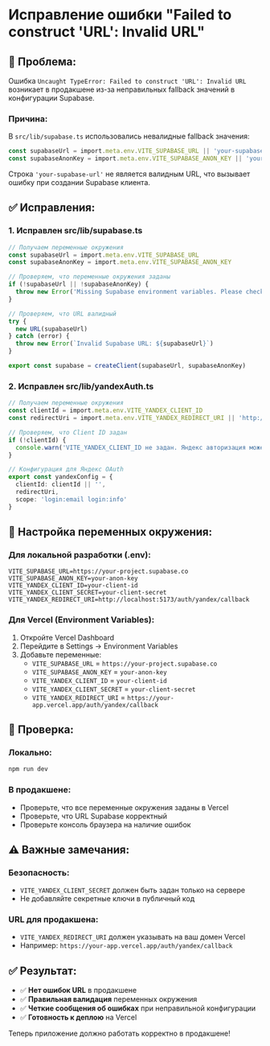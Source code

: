 # Исправление ошибки "Failed to construct 'URL': Invalid URL"

## 🐛 Проблема:

Ошибка `Uncaught TypeError: Failed to construct 'URL': Invalid URL` возникает в продакшене из-за неправильных fallback значений в конфигурации Supabase.

### **Причина:**
В `src/lib/supabase.ts` использовались невалидные fallback значения:
```typescript
const supabaseUrl = import.meta.env.VITE_SUPABASE_URL || 'your-supabase-url'
const supabaseAnonKey = import.meta.env.VITE_SUPABASE_ANON_KEY || 'your-supabase-anon-key'
```

Строка `'your-supabase-url'` не является валидным URL, что вызывает ошибку при создании Supabase клиента.

## ✅ Исправления:

### 1. **Исправлен src/lib/supabase.ts**
```typescript
// Получаем переменные окружения
const supabaseUrl = import.meta.env.VITE_SUPABASE_URL
const supabaseAnonKey = import.meta.env.VITE_SUPABASE_ANON_KEY

// Проверяем, что переменные окружения заданы
if (!supabaseUrl || !supabaseAnonKey) {
  throw new Error('Missing Supabase environment variables. Please check VITE_SUPABASE_URL and VITE_SUPABASE_ANON_KEY.')
}

// Проверяем, что URL валидный
try {
  new URL(supabaseUrl)
} catch (error) {
  throw new Error(`Invalid Supabase URL: ${supabaseUrl}`)
}

export const supabase = createClient(supabaseUrl, supabaseAnonKey)
```

### 2. **Исправлен src/lib/yandexAuth.ts**
```typescript
// Получаем переменные окружения
const clientId = import.meta.env.VITE_YANDEX_CLIENT_ID
const redirectUri = import.meta.env.VITE_YANDEX_REDIRECT_URI || 'http://localhost:5173/auth/yandex/callback'

// Проверяем, что Client ID задан
if (!clientId) {
  console.warn('VITE_YANDEX_CLIENT_ID не задан. Яндекс авторизация может не работать.')
}

// Конфигурация для Яндекс OAuth
export const yandexConfig = {
  clientId: clientId || '',
  redirectUri,
  scope: 'login:email login:info'
}
```

## 🔧 Настройка переменных окружения:

### **Для локальной разработки (.env):**
```env
VITE_SUPABASE_URL=https://your-project.supabase.co
VITE_SUPABASE_ANON_KEY=your-anon-key
VITE_YANDEX_CLIENT_ID=your-client-id
VITE_YANDEX_CLIENT_SECRET=your-client-secret
VITE_YANDEX_REDIRECT_URI=http://localhost:5173/auth/yandex/callback
```

### **Для Vercel (Environment Variables):**
1. Откройте Vercel Dashboard
2. Перейдите в Settings → Environment Variables
3. Добавьте переменные:
   - `VITE_SUPABASE_URL` = `https://your-project.supabase.co`
   - `VITE_SUPABASE_ANON_KEY` = `your-anon-key`
   - `VITE_YANDEX_CLIENT_ID` = `your-client-id`
   - `VITE_YANDEX_CLIENT_SECRET` = `your-client-secret`
   - `VITE_YANDEX_REDIRECT_URI` = `https://your-app.vercel.app/auth/yandex/callback`

## 🚀 Проверка:

### **Локально:**
```bash
npm run dev
```

### **В продакшене:**
- Проверьте, что все переменные окружения заданы в Vercel
- Проверьте, что URL Supabase корректный
- Проверьте консоль браузера на наличие ошибок

## ⚠️ Важные замечания:

### **Безопасность:**
- `VITE_YANDEX_CLIENT_SECRET` должен быть задан только на сервере
- Не добавляйте секретные ключи в публичный код

### **URL для продакшена:**
- `VITE_YANDEX_REDIRECT_URI` должен указывать на ваш домен Vercel
- Например: `https://your-app.vercel.app/auth/yandex/callback`

## ✅ Результат:

- ✅ **Нет ошибок URL** в продакшене
- ✅ **Правильная валидация** переменных окружения
- ✅ **Четкие сообщения об ошибках** при неправильной конфигурации
- ✅ **Готовность к деплою** на Vercel

Теперь приложение должно работать корректно в продакшене!
